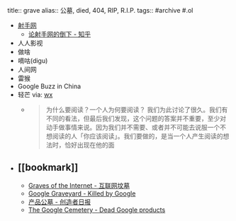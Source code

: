title:: grave
alias:: 公墓, died, 404, RIP, R.I.P. 
tags:: #archive
#.ol

  - [射手网](https://www.shooter.cn)
    - [论射手网的倒下 - 知乎](https://zhuanlan.zhihu.com/p/19903517)
  - 人人影视
  - 做啥
  - 嘀咕(digu)
  - 人间网
  - 雷猴
  - Google Buzz in China
  - 轻芒 via: [wx](https://mp.weixin.qq.com/s?__biz=Mzg5ODcxMjU5Nw==&mid=2247483667&idx=1&sn=f129ea290af7be4bbd34d9b16b9e0e5f)
    - > 为什么要阅读？一个人为何要阅读？
      > 我们为此讨论了很久。我们有不同的看法，但最后我们发现，这个问题的答案并不重要，至少对动手做事情来说。因为我们并不需要、或者并不可能去说服一个不想阅读的人「你应该阅读」。我们要做的，是当一个人产生阅读的想法时，恰好出现在他的面
- ## [[bookmark]]
  - [Graves of the Internet - 互联网坟墓](https://myvin.github.io/Graves_of_the_Internet/#/)
  - [Google Graveyard - Killed by Google](https://killedbygoogle.com/)
  - [产品公墓 - 创造者日报](https://creatorsdaily.com/cemetery)
  - [The Google Cemetery - Dead Google products](https://gcemetery.co/)